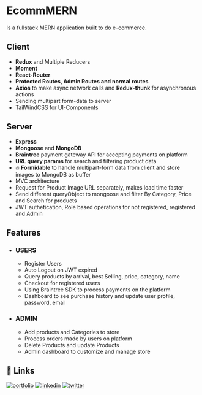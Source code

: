 # EcommMERN

Is a fullstack MERN application built to do e-commerce.

## Client

- **Redux** and Multiple Reducers
- **Moment**
- **React-Router**
- **Protected Routes, Admin Routes and normal routes**
- **Axios** to make async network calls and **Redux-thunk** for asynchronous actions
- Sending multipart form-data to server
- TailWindCSS for UI-Components

## Server

- **Express**
- **Mongoose** and **MongoDB**
- **Braintree** payment gateway API for accepting payments on platform
- **URL query params** for search and filtering product data
- 🔥 **Formidable** to handle multipart-form data from client and store images to MongoDB as buffer
- MVC architecture
- Request for Product Image URL separately, makes load time faster
- Send different queryObject to mongoose and filter By Category, Price and Search for products
- JWT authetication, Role based operations for not registered, registered and Admin

## Features

- ### USERS
  - Register Users
  - Auto Logout on JWT expired
  - Query products by arrival, best Selling, price, category, name
  - Checkout for registered users
  - Using Braintree SDK to process payments on the platform
  - Dashboard to see purchase history and update user profile, password, email
- ### ADMIN
  - Add products and Categories to store
  - Process orders made by users on platform
  - Delete Products and update Products
  - Admin dashboard to customize and manage store
  

## 🔗 Links
[![portfolio](https://img.shields.io/badge/my_portfolio-000?style=for-the-badge&logo=ko-fi&logoColor=white)](https://katherinempeterson.com/)
[![linkedin](https://img.shields.io/badge/linkedin-0A66C2?style=for-the-badge&logo=linkedin&logoColor=white)](https://www.linkedin.com/)
[![twitter](https://img.shields.io/badge/twitter-1DA1F2?style=for-the-badge&logo=twitter&logoColor=white)](https://twitter.com/)


